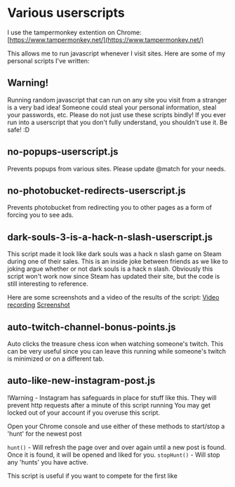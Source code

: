 # Various userscripts

I use the tampermonkey extention on Chrome: [https://www.tampermonkey.net/](https://www.tampermonkey.net/)

This allows me to run javascript whenever I visit sites. Here are some of my personal scripts I've written:



## Warning!

Running random javascript that can run on any site you visit from a stranger is a very bad idea! Someone could steal your personal information, steal your passwords, etc. Please do not just use these scripts bindly! If you ever run into a userscript that you don't fully understand, you shouldn't use it. Be safe! :D 



## no-popups-userscript.js
Prevents popups from various sites. Please update @match for your needs.


## no-photobucket-redirects-userscript.js
Prevents photobucket from redirecting you to other pages as a form of forcing you to see ads.


## dark-souls-3-is-a-hack-n-slash-userscript.js
This script made it look like dark souls was a hack n slash game on Steam during one of their sales. This is an inside joke between friends as we like to joking argue whether or not dark souls is a hack n slash. Obviously this script won't work now since Steam has updated their site, but the code is still interesting to reference.

Here are some screenshots and a video of the results of the script:
[Video recording](https://www.youtube.com/watch?v=-BoC6rvFP5U)
[Screenshot](https://cdn.discordapp.com/attachments/613030229958590485/661004912716415038/Hack_n_Slash_2.PNG)



## auto-twitch-channel-bonus-points.js
Auto clicks the treasure chess icon when watching someone's twitch. This can be very useful since you can leave this running while someone's twitch is minimized or on a different tab.



## auto-like-new-instagram-post.js
!Warning - Instagram has safeguards in place for stuff like this. They will prevent http requests after a minute of this script running
You may get locked out of your account if you overuse this script.

Open your Chrome console and use either of these methods to start/stop a 'hunt' for the newest post

`hunt()` - Will refresh the page over and over again until a new post is found. Once it is found, it will be opened and liked for you.
`stopHunt()` - Will stop any 'hunts' you have active.

This script is useful if you want to compete for the first like

